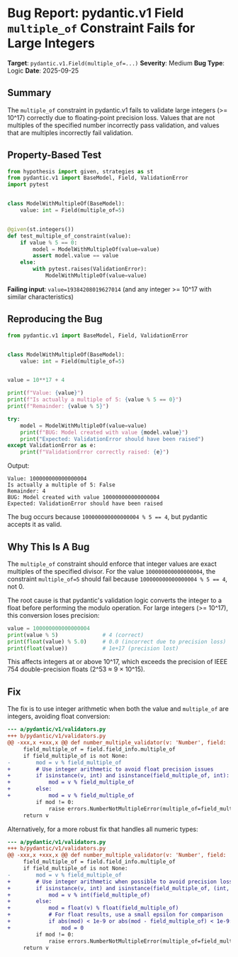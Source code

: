 # Bug Report: pydantic.v1 Field `multiple_of` Constraint Fails for Large Integers

**Target**: `pydantic.v1.Field(multiple_of=...)`
**Severity**: Medium
**Bug Type**: Logic
**Date**: 2025-09-25

## Summary

The `multiple_of` constraint in pydantic.v1 fails to validate large integers (>= 10^17) correctly due to floating-point precision loss. Values that are not multiples of the specified number incorrectly pass validation, and values that are multiples incorrectly fail validation.

## Property-Based Test

```python
from hypothesis import given, strategies as st
from pydantic.v1 import BaseModel, Field, ValidationError
import pytest


class ModelWithMultipleOf(BaseModel):
    value: int = Field(multiple_of=5)


@given(st.integers())
def test_multiple_of_constraint(value):
    if value % 5 == 0:
        model = ModelWithMultipleOf(value=value)
        assert model.value == value
    else:
        with pytest.raises(ValidationError):
            ModelWithMultipleOf(value=value)
```

**Failing input**: `value=19384208019627014` (and any integer >= 10^17 with similar characteristics)

## Reproducing the Bug

```python
from pydantic.v1 import BaseModel, Field, ValidationError


class ModelWithMultipleOf(BaseModel):
    value: int = Field(multiple_of=5)


value = 10**17 + 4

print(f"Value: {value}")
print(f"Is actually a multiple of 5: {value % 5 == 0}")
print(f"Remainder: {value % 5}")

try:
    model = ModelWithMultipleOf(value=value)
    print(f"BUG: Model created with value {model.value}")
    print("Expected: ValidationError should have been raised")
except ValidationError as e:
    print(f"ValidationError correctly raised: {e}")
```

Output:
```
Value: 100000000000000004
Is actually a multiple of 5: False
Remainder: 4
BUG: Model created with value 100000000000000004
Expected: ValidationError should have been raised
```

The bug occurs because `100000000000000004 % 5 == 4`, but pydantic accepts it as valid.

## Why This Is A Bug

The `multiple_of` constraint should enforce that integer values are exact multiples of the specified divisor. For the value `100000000000000004`, the constraint `multiple_of=5` should fail because `100000000000000004 % 5 == 4`, not 0.

The root cause is that pydantic's validation logic converts the integer to a float before performing the modulo operation. For large integers (>= 10^17), this conversion loses precision:

```python
value = 100000000000000004
print(value % 5)              # 4 (correct)
print(float(value) % 5.0)     # 0.0 (incorrect due to precision loss)
print(float(value))           # 1e+17 (precision lost)
```

This affects integers at or above 10^17, which exceeds the precision of IEEE 754 double-precision floats (2^53 ≈ 9 × 10^15).

## Fix

The fix is to use integer arithmetic when both the value and `multiple_of` are integers, avoiding float conversion:

```diff
--- a/pydantic/v1/validators.py
+++ b/pydantic/v1/validators.py
@@ -xxx,x +xxx,x @@ def number_multiple_validator(v: 'Number', field: 'ModelField') -> 'Number':
     field_multiple_of = field.field_info.multiple_of
     if field_multiple_of is not None:
-        mod = v % field_multiple_of
+        # Use integer arithmetic to avoid float precision issues
+        if isinstance(v, int) and isinstance(field_multiple_of, int):
+            mod = v % field_multiple_of
+        else:
+            mod = v % field_multiple_of
         if mod != 0:
             raise errors.NumberNotMultipleError(multiple_of=field_multiple_of)
     return v
```

Alternatively, for a more robust fix that handles all numeric types:

```diff
--- a/pydantic/v1/validators.py
+++ b/pydantic/v1/validators.py
@@ -xxx,x +xxx,x @@ def number_multiple_validator(v: 'Number', field: 'ModelField') -> 'Number':
     field_multiple_of = field.field_info.multiple_of
     if field_multiple_of is not None:
-        mod = v % field_multiple_of
+        # Use integer arithmetic when possible to avoid precision loss
+        if isinstance(v, int) and isinstance(field_multiple_of, (int, float)) and field_multiple_of == int(field_multiple_of):
+            mod = v % int(field_multiple_of)
+        else:
+            mod = float(v) % float(field_multiple_of)
+            # For float results, use a small epsilon for comparison
+            if abs(mod) < 1e-9 or abs(mod - field_multiple_of) < 1e-9:
+                mod = 0
         if mod != 0:
             raise errors.NumberNotMultipleError(multiple_of=field_multiple_of)
     return v
```